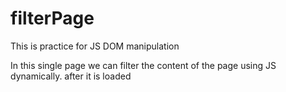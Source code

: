 # filterPage
This is practice for JS DOM manipulation</br>

In this single page we can filter the content of the page using JS dynamically. after it is loaded
